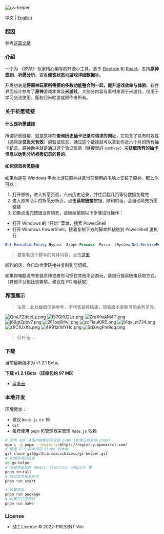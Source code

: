 ![gs-helper](https://socialify.git.ci/vikiboss/gs-helper/image?description=1&font=Source%20Code%20Pro&forks=1&issues=1&language=1&logo=https%3A%2F%2Fgithub.com%2Fvikiboss%2Fgs-helper%2Fblob%2Fmain%2Fsrc%2Fassets%2Ficon.png%3Fraw%3Dtrue&owner=1&pattern=Circuit%20Board&pulls=1&stargazers=1&theme=Light)

中文 | [English](README-en.md)

### 起因

参考[这篇文章](https://viki.moe/genshin/)

### 介绍

一个为 _《原神》_ 玩家精心编写的开源小工具，基于 [Electron](https://www.electronjs.org/) 和 [React](https://reactjs.org/)。支持**原神签到**、**祈愿分析**、查看**便签状态**和**游戏详细数据**等。

开发初衷是**将原神玩家所需要的多数功能整合到一起，提升游戏效率与体验**。软件界面设计参考了**原神**游戏本体及**米游社**，大部分内容与素材来源于米游社，仅用于学习交流使用，版权归米哈游或原作者所有。

### 关于祈愿链接

#### 什么是祈愿链接

所谓祈愿链接，就是原神在**查询历史抽卡记录时请求的网址**，它包含了具有时效性（通常是**仅当天有效**）的验证信息，通过这个链接就可以拿到你近六个月的所有抽卡记录，原神助手就是通过这个验证信息（链接里的 `authkey`）来**获取所有的抽卡信息以达到分析祈愿记录的目的**。

#### 如何获取祈愿链接

如果你是在 Windows 平台上游玩原神并且当前使用的电脑上安装了原神，那么你可以：

1. 打开原神，进入祈愿页面，点击历史记录，并往后翻几页等待数据加载完
2. 进入原神助手的祈愿分析页，点击**读取链接**按钮，顺利的话，会自动填充祈愿链接
3. 如果点击完按钮没有填充，请继续按照以下步骤进行操作：

- 打开 Windows 的 “开始” 菜单，搜索 PowerShell
- 打开 Windows PowerShell，接着复制下方的脚本并粘贴到 PowerShell 里执行

```powershell
Set-ExecutionPolicy Bypass -Scope Process -Force; [System.Net.ServicePointManager]::SecurityProtocol = [System.Net.ServicePointManager]::SecurityProtocol -bor 3072; iex "&{$((New-Object System.Net.WebClient).DownloadString('https://gist.githubusercontent.com/MadeBaruna/1d75c1d37d19eca71591ec8a31178235/raw/702e34117b07294e6959928963b76cfdafdd94f3/getlink.ps1'))} china"
```

> 要查看这个脚本的具体内容，点击[这里](https://gist.github.com/MadeBaruna/1d75c1d37d19eca71591ec8a31178235)

顺利的话，会自动检索链接并复制到剪切板。

如果你电脑没有安装原神或者你习惯在其他平台游玩，请自行搜索链接获取方式。（其他平台都比较繁琐，建议在 PC 端获取）

### 界面展示

> 注意：此处截图仅供参考，不代表最终结果，随着版本更新可能会有差异。

![QmLFZdccLz.png](https://s2.loli.net/2022/11/03/ycCK9j6usTDGw4x.png)
![I57GlfU2Lz.png](https://s2.loli.net/2022/11/03/naYy6ErA2I9Hime.png)
![ZrqXfwAM4T.png](https://s2.loli.net/2022/11/03/pTusGBjILriAtU5.png)
![j69gtZpbv7.png](https://s2.loli.net/2022/11/03/OBNsou9JqgXykx5.png)
![2F1bql0fwj.png](https://s2.loli.net/2022/11/03/6i4VsAbJCGtXNoa.png)
![zoFlauKiRE.png](https://s2.loli.net/2022/11/03/oUQGOvCNzsIPy6j.png)
![jb1qxLm734.png](https://s2.loli.net/2022/11/03/IoHdYgAtLa7r8x3.png)
![z1IC1Uxffs.png](https://s2.loli.net/2022/11/03/wforK6cJRZ5VuHB.png)
![4R91zrWYHc.png](https://s2.loli.net/2022/11/03/uOmrsJxFtWnCSpU.png)
![SdXwgPm9cq.png](https://s2.loli.net/2022/11/03/5oqsmURpLTAXi7E.png)

> 待补充...

### 下载

当前最新版本为 v1.2.1 Beta。

**下载 v1.2.1 Beta（压缩包约 97 MB）**

- [蓝奏云](https://viki.lanzout.com/i0bG80jfxp7a)

### 本地开发

环境要求：

- 建议 `Node.js` >= 16
- `Git`
- 推荐使用 `pnpm` 包管理器来管理 `Node.js` 依赖

```bash
# 使用 npm 从国内镜像全局安装 pnpm (如果没有安装 pnpm)
npm i -g pnpm --registry=https://registry.npmmirror.com/
# 使用 Git 将本项目 clone 到本地
git clone git@github.com:vikiboss/gs-helper.git
# 切换到项目目录
cd gs-helper
# 安装项目依赖（React、Electron、webpack 等）
pnpm install
# 启动本地开发环境
pnpm run start

# 构建项目
pnpm run package
# 构建并打包项目
pnpm run make
```

### License

- [MIT](LICENSE) License © 2022-PRESENT Viki
